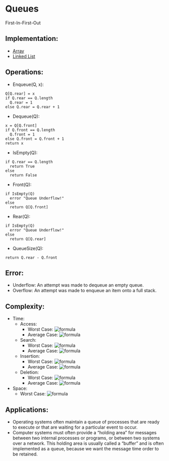 # Queues

First-In-First-Out


## Implementation:
- [Array](Queue_Array-Imp.cpp)
- [Linked List](Queue_LL-Imp.cpp)

## Operations:

- Enqueue(Q, x):
```
Q[Q.rear] = x
if Q.rear == Q.length
  Q.rear = 1
else Q.rear = Q.rear + 1
```

- Dequeue(Q):
```
x = Q[Q.front]
if Q.front == Q.length
  Q.front = 1
else Q.front = Q.front + 1
return x
```

- IsEmpty(Q):
```
if Q.rear == Q.length
  return True
else
  return False
```

- Front(Q):
```
if IsEmpty(Q)
  error "Queue Underflow!"
else
  return Q[Q.front]
```

- Rear(Q):
```
if IsEmpty(Q)
  error "Queue Underflow!"
else
  return Q[Q.rear]
```

- QueueSize(Q):
```
return Q.rear - Q.front
```

## Error:
- Underflow: An attempt was made to dequeue an empty queue.
- Overflow: An attempt was made to enqueue an item onto a full stack.

## Complexity:
- Time:
    - Access: 
        - Worst Case: ![formula](https://render.githubusercontent.com/render/math?math=O(n))
        - Average Case: ![formula](https://render.githubusercontent.com/render/math?math=O(n))
    - Search:
        - Worst Case: ![formula](https://render.githubusercontent.com/render/math?math=O(n))
        - Average Case: ![formula](https://render.githubusercontent.com/render/math?math=O(n))
    - Insertion:
        - Worst Case: ![formula](https://render.githubusercontent.com/render/math?math=O(1))
        - Average Case: ![formula](https://render.githubusercontent.com/render/math?math=O(1))
    - Deletion:
        - Worst Case: ![formula](https://render.githubusercontent.com/render/math?math=O(1))
        - Average Case: ![formula](https://render.githubusercontent.com/render/math?math=O(1))
- Space:
    - Worst Case: ![formula](https://render.githubusercontent.com/render/math?math=O(n))

## Applications:

- Operating systems often maintain a queue of processes that are ready to execute or that are waiting for a particular event to occur.  
- Computer systems must often provide a “holding area” for messages between two internal processes or programs, or between two systems over a network. This holding area is usually called a “buffer” and is often implemented as a queue, because we want the message time order to be retained.